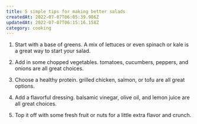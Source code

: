 ```yaml
---
title: 5 simple tips for making better salads
createdAt: 2022-07-07T06:05:39.986Z
updatedAt: 2022-07-07T06:15:16.158Z
category: cooking
---
```


1. Start with a base of greens. A mix of lettuces or even spinach or kale is a great way to start your salad.

2. Add in some chopped vegetables. tomatoes, cucumbers, peppers, and onions are all great choices.

3. Choose a healthy protein. grilled chicken, salmon, or tofu are all great options.

4. Add a flavorful dressing. balsamic vinegar, olive oil, and lemon juice are all great choices.

5. Top it off with some fresh fruit or nuts for a little extra flavor and crunch.
